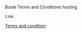 Boole Terms and Conditions hosting

Link:

[Terms and condition](https://boole-project.github.io/terms-and-conditions/)
